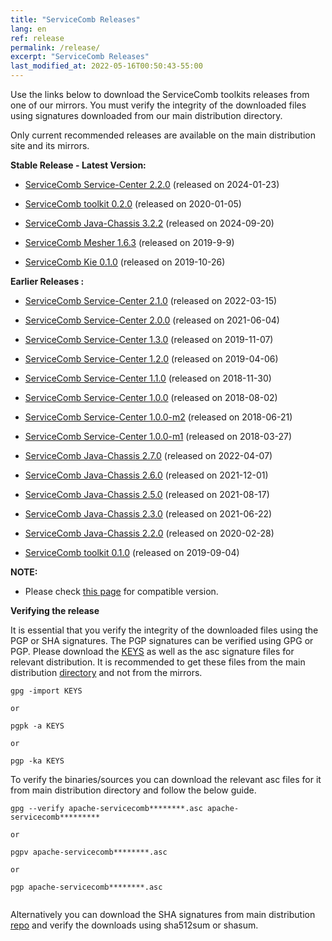 ```yaml
---
title: "ServiceComb Releases"
lang: en
ref: release
permalink: /release/
excerpt: "ServiceComb Releases"
last_modified_at: 2022-05-16T00:50:43-55:00
---
```


Use the links below to download the ServiceComb toolkits releases from one of our mirrors. You must verify the integrity of the downloaded files using signatures downloaded from our main distribution directory.

Only current recommended releases are available on the main distribution site and its mirrors.


**Stable Release - Latest Version:**

* [ServiceComb Service-Center 2.2.0](/release/service-center-downloads/) (released on 2024-01-23)

* [ServiceComb toolkit 0.2.0](/release/toolkit-downloads/) (released on 2020-01-05)

* [ServiceComb Java-Chassis 3.2.2](/release/java-chassis-downloads/) (released on 2024-09-20)

* [ServiceComb Mesher 1.6.3](/release/mesher-downloads/) (released on 2019-9-9)

* [ServiceComb Kie 0.1.0](/release/kie-downloads/) (released on 2019-10-26)

**Earlier Releases :**

* [ServiceComb Service-Center 2.1.0](/release/service-center-downloads/) (released on 2022-03-15)
* [ServiceComb Service-Center 2.0.0](/release/service-center-downloads/) (released on 2021-06-04)
* [ServiceComb Service-Center 1.3.0](/release/service-center-downloads/) (released on 2019-11-07)
* [ServiceComb Service-Center 1.2.0](/release/service-center-downloads/) (released on 2019-04-06)
* [ServiceComb Service-Center 1.1.0](/release/service-center-downloads/) (released on 2018-11-30)
* [ServiceComb Service-Center 1.0.0](/release/service-center-downloads/) (released on 2018-08-02)
* [ServiceComb Service-Center 1.0.0-m2](/release/service-center-downloads/) (released on 2018-06-21)
* [ServiceComb Service-Center 1.0.0-m1](/release/service-center-downloads/) (released on 2018-03-27)

* [ServiceComb Java-Chassis 2.7.0](/release/java-chassis-downloads/) (released on 2022-04-07)
* [ServiceComb Java-Chassis 2.6.0](/release/java-chassis-downloads/) (released on 2021-12-01)
* [ServiceComb Java-Chassis 2.5.0](/release/java-chassis-downloads/) (released on 2021-08-17)
* [ServiceComb Java-Chassis 2.3.0](/release/java-chassis-downloads/) (released on 2021-06-22)
* [ServiceComb Java-Chassis 2.2.0](/release/java-chassis-downloads/) (released on 2020-02-28)

* [ServiceComb toolkit 0.1.0](/release/toolkit-downloads/) (released on 2019-09-04)

**NOTE:**
  - Please check [this page](/release/compatibleversion) for compatible version.

**Verifying the release**

It is essential that you verify the integrity of the downloaded files using the PGP or SHA signatures.
 The PGP signatures can  be verified using GPG or PGP.
 Please download the [KEYS](https://www.apache.org/dist/servicecomb/KEYS) as well as the asc signature files for relevant distribution. It is recommended to get these files from the main distribution [directory](https://www.apache.org/dist/servicecomb/) and not from the mirrors.
 ```
 gpg -import KEYS

 or

 pgpk -a KEYS

 or

 pgp -ka KEYS

 ```

To verify the binaries/sources you can download the relevant asc files for it from main distribution directory and follow the below guide.

```
gpg --verify apache-servicecomb********.asc apache-servicecomb*********

or

pgpv apache-servicecomb********.asc

or

pgp apache-servicecomb********.asc


```

Alternatively you can download the SHA signatures from main distribution [repo](https://www.apache.org/dist/servicecomb/) and verify the downloads using sha512sum or shasum.
